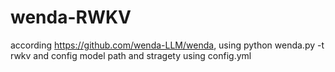 ﻿# wenda-RWKV
according https://github.com/wenda-LLM/wenda, using python wenda.py -t rwkv and config model path and stragety using config.yml
